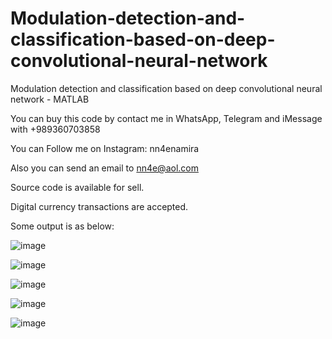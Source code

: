 # Modulation-detection-and-classification-based-on-deep-convolutional-neural-network
Modulation detection and classification based on deep convolutional neural network - MATLAB

You can buy this code by contact me in WhatsApp, Telegram and iMessage with +989360703858

You can Follow me on Instagram: nn4enamira

Also you can send an email to nn4e@aol.com

Source code is available for sell.

Digital currency transactions are accepted.

Some output is as below:

![image](https://github.com/user-attachments/assets/4ef14c6d-29a9-45ed-9827-4e10e8bd23e4)

![image](https://github.com/user-attachments/assets/eab50195-2327-4260-8e80-2e45e9ab8975)

![image](https://github.com/user-attachments/assets/76ae0966-da69-459e-ad5a-37b7cf2c9d1d)

![image](https://github.com/user-attachments/assets/9ae191d4-b9ef-4f14-9128-ec3e528c3143)

![image](https://github.com/user-attachments/assets/a04d1db1-4fbd-4821-a10f-10b760c8a129)





